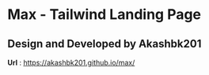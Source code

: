 # Max - Tailwind Landing Page

## Design and Developed by Akashbk201

**Url** : https://akashbk201.github.io/max/
